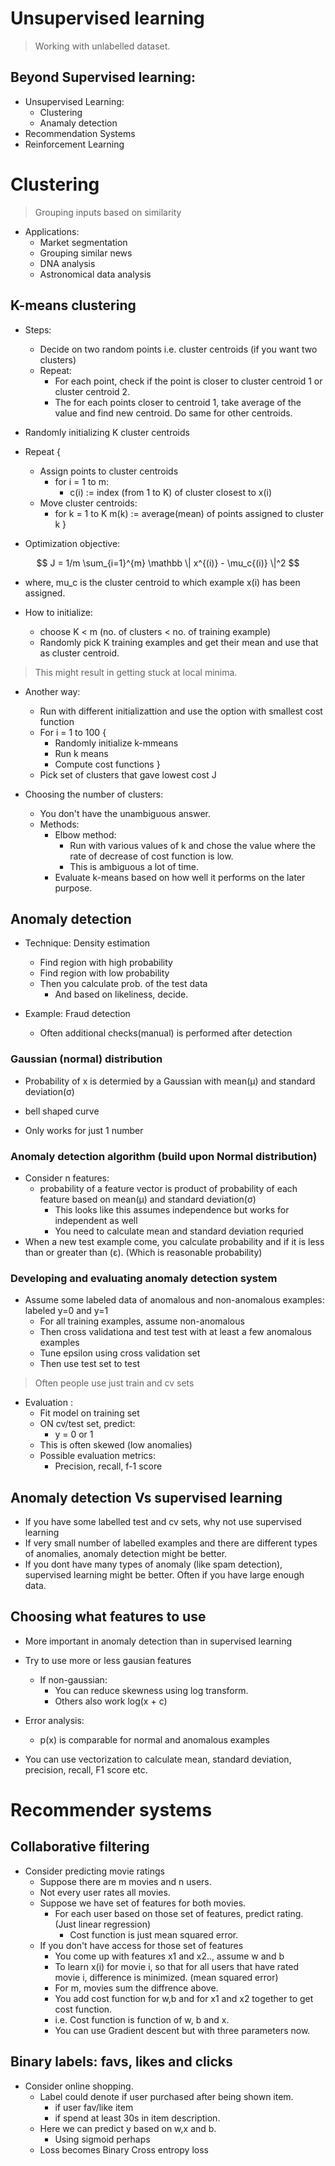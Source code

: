 # Unsupervised learning

> Working with unlabelled dataset.

## Beyond Supervised learning:

- Unsupervised Learning:
    - Clustering
    - Anamaly detection
- Recommendation Systems
- Reinforcement Learning

# Clustering

> Grouping inputs based on similarity

- Applications:
    - Market segmentation
    - Grouping similar news
    - DNA analysis
    - Astronomical data analysis

## K-means clustering

- Steps:
    - Decide on two random points i.e. cluster centroids (if you want two clusters)
    - Repeat:
        - For each point, check if the point is closer to cluster centroid 1 or cluster centroid 2.
        - The for each points closer to centroid 1, take average of the value and find new centroid. Do same for other centroids.

- Randomly initializing K cluster centroids
- Repeat {
    - Assign points to cluster centroids
        - for i = 1 to m:
            - c(i) := index (from 1 to K) of cluster closest to x(i)
    - Move cluster centroids:
        - for k = 1 to K
            m(k) := average(mean) of points assigned to cluster k
}

- Optimization objective:

$$ 
J = 1/m \sum_{i=1}^{m} \mathbb \| x^{(i)} - \mu_c{(i)} \|^2
$$

- where, mu_c is the cluster centroid to which example x(i) has been assigned.

- How to initialize:
    - choose K < m (no. of clusters < no. of training example)
    - Randomly pick K training examples and get their mean and use that as cluster centroid.
> This might result in getting stuck at local minima.

- Another way:
    - Run with different initializattion and use the option with smallest cost function
    - For i = 1 to 100 {
        - Randomly initialize k-mmeans
        - Run k means
        - Compute cost functions
    }
    - Pick set of clusters that gave lowest cost J

- Choosing the number of clusters:
    - You don't have the unambiguous answer.
    - Methods:
        - Elbow method:
            - Run with various values of k and chose the value where the rate of decrease of cost function is low.
            - This is ambiguous a lot of time.
        - Evaluate k-means based on how well it performs on the later purpose.

## Anomaly detection

- Technique: Density estimation
    - Find region with high probability
    - Find region with low probability
    - Then you calculate prob. of the test data
        - And based on likeliness, decide.

- Example: Fraud detection
    - Often additional checks(manual) is performed after detection

### Gaussian (normal) distribution
- Probability of x is determied by a Gaussian with mean(μ) and standard deviation(σ)

- bell shaped curve
- Only works for just 1 number

### Anomaly detection algorithm (build upon Normal distribution)

- Consider n features:
    - probability of a feature vector is product of probability of each feature based on mean(μ) and standard deviation(σ)
        - This looks like this assumes independence but works for independent as well   
        - You need to calculate mean and standard deviation requried
- When a new test example come, you calculate probability and if it is less than or greater than (ε). (Which is reasonable probability)

### Developing and evaluating anomaly detection system

- Assume some labeled data of anomalous and non-anomalous examples: labeled y=0 and y=1
    - For all training examples, assume non-anomalous
    - Then cross validationa and test test with at least a few anomalous examples
    - Tune epsilon using cross validation set
    - Then use test set to test
> Often people use just train and cv sets

- Evaluation :
    - Fit model on training set
    - ON cv/test set, predict:
        - y = 0 or 1
    - This is often skewed (low anomalies)
    - Possible evaluation metrics:
        - Precision, recall, f-1 score
    
## Anomaly detection Vs supervised learning

- If you have some labelled test and cv sets, why not use supervised learning
- If very small number of labelled examples and there are different types of anomalies, anomaly detection might be better.
- If you dont have many types of anomaly (like spam detection), supervised learning might be better. Often if you have large enough data.

## Choosing what features to use

- More important in anomaly detection than in supervised learning
- Try to use more or less gausian features
    - If non-gaussian: 
        - You can reduce skewness using log transform.
        - Others also work log(x + c)

- Error analysis:
    - p(x) is comparable for normal and anomalous examples

- You can use vectorization to calculate mean, standard deviation, precision, recall, F1 score etc. 

# Recommender systems

## Collaborative filtering
- Consider predicting movie ratings
    - Suppose there are m movies and n users.
    - Not every user rates all movies.
    - Suppose we have set of features for both movies.
        - For each user based on those set of features, predict rating. (Just linear regression)
            - Cost function is just mean squared error.
    - If you don't have access for those set of features    
        - You come up with features x1 and x2.., assume w and b
        - To learn x(i) for movie i, so that for all users that have rated movie i, difference is minimized. (mean squared error)
        - For m, movies sum the diffrence above.
        - You add cost function for w,b and for x1 and x2 together to get cost function.
        - i.e. Cost function is function of w, b and x.
        - You can use Gradient descent but with three parameters now.
    
## Binary labels: favs, likes and clicks

- Consider online shopping.
    - Label could denote if user purchased after being shown item.
        - if user fav/like item
        - if spend at least 30s in item description.
    - Here we can predict y based on w,x and b.
        - Using sigmoid perhaps
    - Loss becomes Binary Cross entropy loss
    
